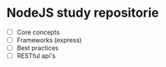 # NodeJS study repositorie

- [ ] Core concepts
- [ ] Frameworks (express)
- [ ] Best practices
- [ ] RESTful api's

